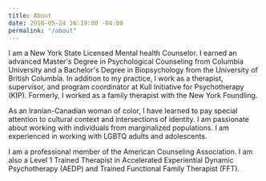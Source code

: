 ```yaml
---
title: About
date: 2018-05-24 16:19:00 -04:00
permalink: "/about"
---
```


I am a New York State Licensed Mental health Counselor. I earned an advanced Master's Degree in Psychological Counseling from Columbia University and a Bachelor's Degree in Biopsychology from the University of British Columbia. In addition to my practice, I work as a therapist, supervisor, and program coordinator at Kull Initiative for Psychotherapy (KIP). Formerly, I worked as a family therapist with the New York Foundling. 

As an Iranian-Canadian woman of color, I have learned to pay special attention to cultural context and intersections of identity. I am passionate about working with individuals from marginalized populations. I am experienced in working with LGBTQ adults and adolescents. 

I am a professional member of the American Counseling Association. I am also a Level 1 Trained Therapist in Accelerated Experiential Dynamic Psychotherapy (AEDP) and Trained Functional Family Therapist (FFT). 




